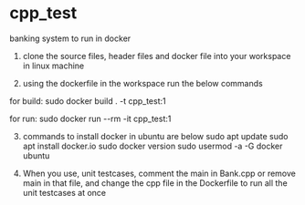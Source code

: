 # cpp_test

banking system to run in docker

1) clone the source files, header files and docker file into your workspace in linux machine

2) using the dockerfile in the workspace run the below commands

for build:
sudo docker build . -t cpp_test:1

for run:
sudo docker run --rm -it cpp_test:1

3) commands to install docker in ubuntu are below
sudo apt update
sudo apt install docker.io
sudo docker version
sudo usermod -a -G docker ubuntu

4) When you use, unit testcases, comment the main in Bank.cpp or remove main in that file, and change the cpp file in the Dockerfile to run all the unit testcases at once
